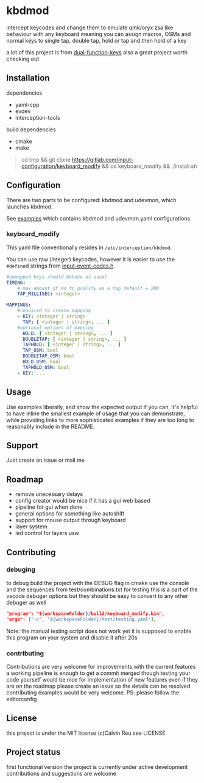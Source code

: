 # kbdmod

intercept keycodes and change them to emulate qmk/oryx zsa like behaviour with any keyboard meaning you can assign macros, OSMs and normal keys to single tap, double tap, hold or tap and then hold of a key

a lot of this project is from [dual-function-keys](https://gitlab.com/interception/linux/plugins/dual-function-keys) also a great project worth checking out

## Installation
dependencies
 - yaml-cpp
 - evdev
 - interception-tools

build dependencies
 - cmake
 - make

 > cd tmp && git clone https://gitlab.com/input-configuration/keyboard_modify && cd keyboard_modify && ./install.sh

## Configuration
There are two parts to be configured: kbdmod and udevmon, which launches kbdmod.

See [examples](https://gitlab.com/interception/linux/plugins/dual-function-keys/-/tree/master/doc/examples.md) which contains kbdmod and udevmon.yaml configurations.

### keyboard_modify

This yaml file conventionally resides in `/etc/interception/kbdmod`.

You can use raw (integer) keycodes, however it is easier to use the `#define`d strings from [input-event-codes.h](https://github.com/torvalds/linux/blob/master/include/uapi/linux/input-event-codes.h).

```yaml
#unmapped keys should behave as usual
TIMING:
	# max amount of ms to qualify as a tap default = 200
    TAP_MILLISEC: <integer>

MAPPINGS:
	#required to create mapping
    - KEY: <integer | string>
      TAP: [ <integer | string>, ... ]
	#optional options of mapping
      HOLD: [ <integer | string>, ... ]
	  DOUBLETAP: [ <integer | string>, ... ]
	  TAPHOLD: [ <integer | string>, ... ]
	  TAP_OSM: bool
	  DOUBLETAP_OSM: bool
	  HOLD_OSM: bool
	  TAPHOLD_OSM: bool
    - KEY: ...
```

## Usage
Use examples liberally, and show the expected output if you can. It's helpful to have inline the smallest example of usage that you can demonstrate, while providing links to more sophisticated examples if they are too long to reasonably include in the README.

## Support
Just create an issue or mail me

## Roadmap
 - remove unecessary delays
 - config creator would be nice if it has a gui web based
 - pipeline for gui when done
 - general options for something like autoshift
 - support for mouse output through keyboard
 - layer system
 - led control for layers usw

## Contributing
### debuging
to debug build the project with the DEBUG flag in cmake
use the console and the sequences from test/combinations.txt for testing
this is a part of the vscode debuger options but they should be easy to convert to any other debuger as well
```json
"program": "${workspaceFolder}/build/keyboard_modify.bin",
"args": ["-c", "${workspaceFolder}/test/testing.yaml"],
```
Note: the manual testing script does not work yet it is supposed to enable this program on your system and disable it after 20s

### contributing
Contributions are very welcome for improvements with the current features a working pipeline is enough to get a commit merged though testing your code yourself would be nice for implementation of new features even if they are on the roadmap please create an issue so the details can be resolved contributing examples would be very welcome.
PS: please follow the editorconfig

## License
this project is under the MIT license (c)Calvin Reu see LICENSE

## Project status
first functional version the project is currently under active development contributions and suggestions are welcome
